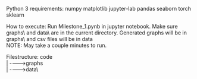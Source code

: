Python 3 requirements:
numpy
matplotlib
jupyter-lab
pandas
seaborn
torch
sklearn

How to execute:
Run Milestone_1.pynb in jupyter notebook.
Make sure graphs\ and data\ are in the current directory.
Generated graphs will be in graphs\ and csv files will be in data\
NOTE: May take a couple minutes to run.

Filestructure:
code\
  |
  ---->graphs\
  |
  ---->data\